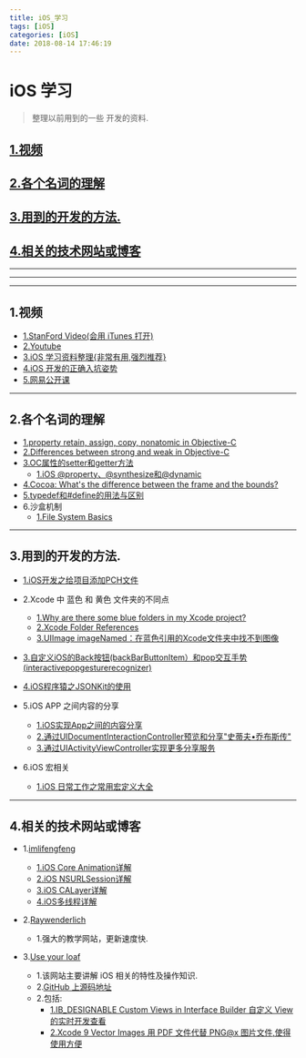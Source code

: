 ```yaml
---
title: iOS_学习
tags: [iOS]
categories: [iOS]
date: 2018-08-14 17:46:19
---
```




# iOS 学习
>整理以前用到的一些 开发的资料.

<!-- more -->

## [1.视频](#video_learn)
## [2.各个名词的理解](#some_property)
## [3.用到的开发的方法.](#develop_related)

## [4.相关的技术网站或博客](#tech_blog)




***
***
***

## 1.视频<a name="video_learn"/>

* [1.StanFord Video(会用 iTunes 打开)](https://itunes.apple.com/WebObjects/DZR.woa/wa/viewArtist?id=384228265)
* [2.Youtube](https://www.youtube.com/channel/UCxYl0ECy6PM11VzsW943cQA)
* [3.iOS 学习资料整理{非常有用,强烈推荐}](https://www.jianshu.com/p/5765e9dba738)
* [4.iOS 开发的正确入坑姿势](https://www.jianshu.com/p/ebd5a3452667)
* [5.网易公开课](http://open.163.com/special/School/stanford.html)

***

## 2.各个名词的理解<a name="some_property"/>
* [1.property retain, assign, copy, nonatomic in Objective-C](https://stackoverflow.com/questions/2255861/property-retain-assign-copy-nonatomic-in-objective-c)
* [2.Differences between strong and weak in Objective-C](https://stackoverflow.com/questions/11013587/differences-between-strong-and-weak-in-objective-c)
* [3.OC属性的setter和getter方法](https://www.jianshu.com/p/d9759dd1fb2e)
	* [1.iOS @property、@synthesize和@dynamic](https://www.jianshu.com/p/c883687c6405)
* [4.Cocoa: What's the difference between the frame and the bounds?](https://stackoverflow.com/questions/1210047/cocoa-whats-the-difference-between-the-frame-and-the-bounds)
* [5.typedef和#define的用法与区别](http://www.imlifengfeng.com/blog/?p=455)
* 6.沙盒机制
	* [1.File System Basics](https://developer.apple.com/library/archive/documentation/FileManagement/Conceptual/FileSystemProgrammingGuide/FileSystemOverview/FileSystemOverview.html)

***

## 3.用到的开发的方法.<a name="develop_related"/>
* [1.iOS开发之给项目添加PCH文件](https://www.jianshu.com/p/f23d11e87af3)
* 2.Xcode 中 蓝色 和 黄色 文件夹的不同点
	* [1.Why are there some blue folders in my Xcode project?](https://stackoverflow.com/questions/10353274/why-are-there-some-blue-folders-in-my-xcode-project)
	* [2.Xcode Folder References](http://struct.ca/2010/xcode-folder-references/)
	* [3.UIImage imageNamed：在蓝色引用的Xcode文件夹中找不到图像](https://stackoverrun.com/cn/q/3066119)

* [3.自定义iOS的Back按钮(backBarButtonItem）和pop交互手势(interactivepopgesturerecognizer)](https://blog.csdn.net/joonsheng/article/details/41362499)	
* [4.iOS程序猿之JSONKit的使用](https://blog.csdn.net/ios_wq/article/details/51285953)
* 5.iOS APP 之间内容的分享
	* [1.iOS实现App之间的内容分享](https://www.jianshu.com/p/88a08d66894f)
	* [2.通过UIDocumentInteractionController预览和分享"史蒂夫•乔布斯传"](https://www.jianshu.com/p/3f03897cf98a)
	* [3.通过UIActivityViewController实现更多分享服务](https://www.jianshu.com/p/a1c9621a3f4e)

* 6.iOS 宏相关
	* [1.iOS 日常工作之常用宏定义大全](https://www.jianshu.com/p/213b3b96cafe)

***

## 4.相关的技术网站或博客<a name="tech_blog"/>
* 1.[imlifengfeng](http://www.imlifengfeng.com/blog/?cat=1)
	* [1.iOS Core Animation详解](http://www.imlifengfeng.com/blog/?p=548)
	* [2.iOS NSURLSession详解](http://www.imlifengfeng.com/blog/?p=538)
	* [3.iOS CALayer详解](http://www.imlifengfeng.com/blog/?p=543)
	* [4.iOS多线程详解](http://www.imlifengfeng.com/blog/?p=533)

* 2.[Raywenderlich](https://www.raywenderlich.com/)
	* 1.强大的教学网站，更新速度快.

* 3.[Use your loaf](https://useyourloaf.com/)
	* 1.该网站主要讲解 iOS 相关的特性及操作知识.
	* 2.[GitHub 上源码地址](https://github.com/kharrison/CodeExamples)
	* 2.包括:
		* [1.IB_DESIGNABLE Custom Views in Interface Builder 自定义 View 的实时开发查看](https://useyourloaf.com/blog/ib-designable-custom-views-in-interface-builder/)
		* [2.Xcode 9 Vector Images 用 PDF 文件代替 PNG@x 图片文件,使得使用方便](https://useyourloaf.com/blog/xcode-9-vector-images/)

		
		
		
		
		








